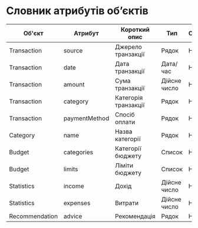 # Словник атрибутів об’єктів
| Об'єкт   | Атрибут  | Короткий опис  | Тип         | Обмеження     |
|----------|----------|-----------------|-------------|--------------  |
| Transaction | source | Джерело транзакції | Рядок       | Немає         |
| Transaction | date   | Дата транзакції   | Дата/час   | Немає         |
| Transaction | amount | Сума транзакції   | Дійсне число | Немає         |
| Transaction | category | Категорія транзакції | Рядок   | Немає         |
| Transaction | paymentMethod | Спосіб оплати | Рядок | Немає         |
| Category   | name   | Назва категорії    | Рядок       | Немає         |
| Budget     | categories | Категорії бюджету | Список   | Немає         |
| Budget     | limits | Ліміти бюджету     | Список      | Немає         |
| Statistics | income | Дохід              | Дійсне число | Немає         |
| Statistics | expenses | Витрати           | Дійсне число | Немає         |
| Recommendation | advice | Рекомендація    | Рядок   | Немає         |
